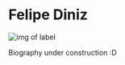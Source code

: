# Felipe Diniz

![img of label](https://img.shields.io/github/followers/dinizdev?label=Followers&style=social)

Biography under construction :D